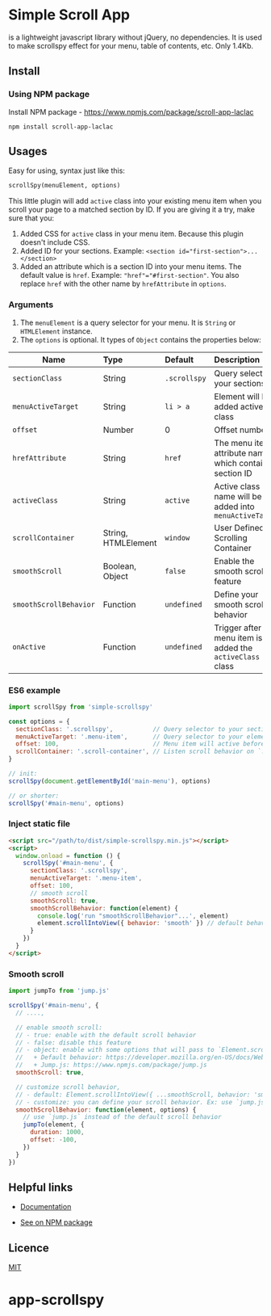 # Simple Scroll App

 is a lightweight javascript library without jQuery, no dependencies. It is used to make scrollspy effect for your menu, table of contents, etc. Only 1.4Kb.


## Install

### Using NPM package

Install NPM package - https://www.npmjs.com/package/scroll-app-laclac

```npm
npm install scroll-app-laclac
```


## Usages

Easy for using, syntax just like this:

```html
scrollSpy(menuElement, options)
```

This little plugin will add `active` class into your existing menu item when you scroll your page to a matched section by ID.
If you are giving it a try, make sure that you:
1. Added CSS for `active` class in your menu item. Because this plugin doesn't include CSS.
2. Added ID for your sections.
    Example: `<section id="first-section">...</section>`
3. Added an attribute which is a section ID into your menu items. The default value is `href`.
    Example: `"href"="#first-section"`.
You also replace `href` with the other name by `hrefAttribute` in `options`.

### Arguments

1. The `menuElement` is a query selector for your menu. It is `String` or `HTMLElement` instance.
2. The `options` is optional. It types of `Object` contains the properties below:

| Name                   | Type                  | Default      | Description                                                  |
| ---------------------- | :-------------------- | :----------- | :----------------------------------------------------------- |
| `sectionClass`         | String                | `.scrollspy` | Query selector to your sections                              |
| `menuActiveTarget`     | String                | `li > a`     | Element will be added active class                           |
| `offset`               | Number                | 0            | Offset number                                                |
| `hrefAttribute`        | String                | `href`       | The menu item's attribute name which contains section ID     |
| `activeClass`          | String                | `active`     | Active class name will be added into `menuActiveTarget`      |
| `scrollContainer`      | String, HTMLElement   | `window`     | User Defined Scrolling Container                             |
| `smoothScroll`         | Boolean, Object       | `false`      | Enable the smooth scrolling feature                          |
| `smoothScrollBehavior` | Function              | `undefined`  | Define your smooth scroll behavior                           |
| `onActive`             | Function<HTMLElement> | `undefined`  | Trigger after the menu item is added the `activeClass` class |

### ES6 example

```js
import scrollSpy from 'simple-scrollspy'

const options = {
  sectionClass: '.scrollspy',           // Query selector to your sections
  menuActiveTarget: '.menu-item',       // Query selector to your elements that will be added `active` class
  offset: 100,                          // Menu item will active before scroll to a matched section 100px
  scrollContainer: '.scroll-container', // Listen scroll behavior on `.scroll-container` instead of `window`
}

// init:
scrollSpy(document.getElementById('main-menu'), options)

// or shorter:
scrollSpy('#main-menu', options)
```

### Inject static file

```html
<script src="/path/to/dist/simple-scrollspy.min.js"></script>
<script>
  window.onload = function () {
    scrollSpy('#main-menu', {
      sectionClass: '.scrollspy',
      menuActiveTarget: '.menu-item',
      offset: 100,
      // smooth scroll
      smoothScroll: true,
      smoothScrollBehavior: function(element) {
        console.log('run "smoothScrollBehavior"...', element)
        element.scrollIntoView({ behavior: 'smooth' }) // default behavior
      }
    })
  }
</script>
```

### Smooth scroll

```javascript
import jumpTo from 'jump.js'

scrollSpy('#main-menu', {
  // ....,

  // enable smooth scroll:
  // - true: enable with the default scroll behavior
  // - false: disable this feature
  // - object: enable with some options that will pass to `Element.scrollIntoView` or `smoothScrollBehavior`
  //   + Default behavior: https://developer.mozilla.org/en-US/docs/Web/API/Element/scrollIntoView
  //   + Jump.js: https://www.npmjs.com/package/jump.js
  smoothScroll: true,

  // customize scroll behavior,
  // - default: Element.scrollIntoView({ ...smoothScroll, behavior: 'smooth' })
  // - customize: you can define your scroll behavior. Ex: use `jump.js`, jQuery, .etc
  smoothScrollBehavior: function(element, options) {
    // use `jump.js` instead of the default scroll behavior
    jumpTo(element, {
      duration: 1000,
      offset: -100,
    })
  }
})
````

## Helpful links
- [Documentation](https://github.com/brittanytatum241/app-scrollspy)

- [See on NPM package](https://www.npmjs.com/package/app-scrollspy)

## Licence
[MIT](./LICENSE)
# app-scrollspy
